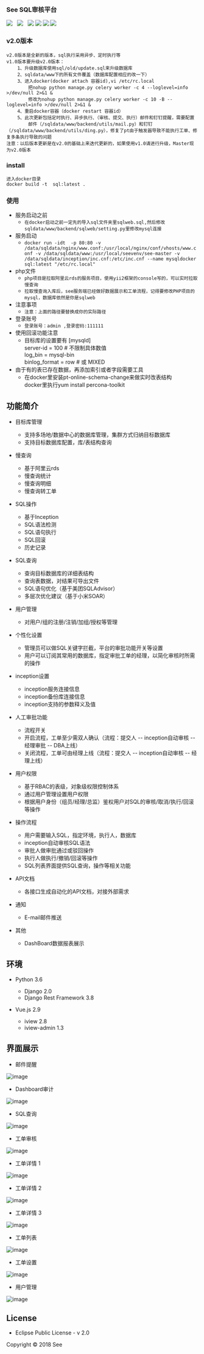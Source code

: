 
### See SQL审核平台

![](https://img.shields.io/badge/build-release-brightgreen.svg)  
![](https://img.shields.io/badge/version-v1.0.0-brightgreen.svg)  
![](https://img.shields.io/badge/vue.js-2.9.1-brightgreen.svg) 
![](https://img.shields.io/badge/iview-2.8.0-brightgreen.svg?style=flat-square) 
![](https://img.shields.io/badge/python-3.6-brightgreen.svg)
![](https://img.shields.io/badge/Django-2.0-brightgreen.svg)

### v2.0版本
	v2.0版本是全新的版本，sql执行采用异步、定时执行等
	v1.0版本要升级v2.0版本：
		1、升级数据库使用sql/old/update.sql来升级数据库
		2、sqldata/www下的所有文件覆盖（数据库配置相应的改一下）
		3、进入docker(docker attach 容器id),vi /etc/rc.local
			把nohup python manage.py celery worker -c 4 --loglevel=info >/dev/null 2>&1 &
			修改为nohup python manage.py celery worker -c 10 -B --loglevel=info >/dev/null 2>&1 &
		4、重启docker容器（docker restart 容器id）
		5、此次更新包括定时执行、异步执行、（审核、提交、执行）邮件和钉钉提醒，需要配置
			邮件（/sqldata/www/backend/utils/mail.py）和钉钉（/sqldata/www/backend/utils/ding.py），修复了pt由于触发器导致不能执行工单、修复多条执行导致的问题
	注意：以后版本更新是在v2.0的基础上来迭代更新的，如果使用v1.0请进行升级，Master现为v2.0版本

### install
    进入docker目录
    docker build -t  sql:latest .
### 使用
 - 服务启动之前
    - `在docker启动之前一定先的导入sql文件夹里sqlweb.sql,然后修改sqldata/www/backend/sqlweb/setting.py里修改mysql连接`
 - 服务启动
     - `docker run -idt  -p 80:80 -v /data/sqldata/nginx/www.conf:/usr/local/nginx/conf/vhosts/www.conf
        -v /data/sqldata/www:/usr/local/seevenv/see-master
        -v /data/sqldata/inception/inc.cnf:/etc/inc.cnf
        --name mysqldocker sql:latest "/etc/rc.local"` 
 - php文件
    - `php项目是拉取阿里云rds的服务项目，使用yii2框架的console写的，可以实时拉取慢查询`
    - `拉取慢查询入库后，see服务端已经做好数据展示和工单流程，记得要修改PHP项目的mysql，数据库依然是你是sqlweb`
 - 注意事项
    - `注意：上面的路径要替换成你的实际路径`
 - 登录账号
    - `登录账号：admin ,登录密码:111111`
 - 使用回滚功能注意
    - 目标库的设置要有
        [mysqld]<br/>
        server-id = 100  # 不限制具体数值<br/>
        log_bin = mysql-bin<br/>
        binlog_format = row  # 或 MIXED
 - 由于有的表已存在数据，再添加索引或者字段需要工具
     - 在docker里安装pt-online-schema-change来做实时改表结构<br/>
       docker里执行yum install percona-toolkit


## 功能简介

- 目标库管理
    - 支持多场地/数据中心的数据库管理，集群方式归纳目标数据库
    - 支持目标数据库配置，库/表结构查询
- 慢查询
    - 基于阿里云rds
    - 慢查询统计
    - 慢查询明细
    - 慢查询转工单
- SQL操作
    - 基于Inception
    - SQL语法检测
    - SQL语句执行
    - SQL回滚
    - 历史记录
- SQL查询
    - 查询目标数据库的详细表结构
    - 查询表数据，对结果可导出文件
    - SQL语句优化（基于美团SQLAdvisor）
    - 多层次优化建议（基于小米SOAR）
- 用户管理
    - 对用户/组的注册/注销/加组/授权等管理
- 个性化设置
    - 管理员可以做SQL关键字拦截，平台的审批功能开关等设置
    - 用户可以订阅其常用的数据库，指定审批工单的经理，以简化审核时所需的操作
- inception设置
    - inception服务连接信息
    - inception备份库连接信息
    - inception支持的参数释义及值
- 人工审批功能
    - 流程开关
    - 开启流程，工单至少需双人确认（流程：提交人 -- inception自动审核 -- 经理审批 -- DBA上线）
    - 关闭流程，工单可由经理上线（流程：提交人 -- inception自动审核 -- 经理上线）
- 用户权限
    - 基于RBAC的表级，对象级权限控制体系
    - 通过用户管理设置用户权限
    - 根据用户身份（组员/经理/总监）鉴权用户对SQL的审核/取消/执行/回滚等操作
- 操作流程
    - 用户需要输入SQL，指定环境，执行人，数据库
    - inception自动审核SQL语法
    - 审批人做审批通过或驳回操作
    - 执行人做执行/撤销/回滚等操作
    - SQL列表界面提供SQL查询，操作等相关功能

- API文档
    - 各接口生成自动化的API文档，对接外部需求
    
- 通知
    - E-mail邮件推送
- 其他
    - DashBoard数据报表展示

## 环境

- Python 3.6
    - Django 2.0
    - Django Rest Framework 3.8
    
- Vue.js 2.9
    - iview 2.8
    - iview-admin 1.3

## 界面展示

- 邮件提醒

![image](https://github.com/myide/see/blob/master/frontend/src/images/github/mail.png)
- Dashboard审计

![image](https://github.com/myide/see/blob/master/frontend/src/images/github/dashboard.png)

- SQL查询

![image](https://github.com/myide/see/blob/master/frontend/src/images/github/query.png)

- 工单审核

![image](https://github.com/myide/see/blob/master/frontend/src/images/github/check.png)

- 工单详情 1

![image](https://github.com/myide/see/blob/master/frontend/src/images/github/detail1.png)

- 工单详情 2

![image](https://github.com/myide/see/blob/master/frontend/src/images/github/detail2.png)

- 工单详情 3

![image](https://github.com/myide/see/blob/master/frontend/src/images/github/detail3.png)

- 工单列表

![image](https://github.com/myide/see/blob/master/frontend/src/images/github/list.png)

- 工单设置

![image](https://github.com/myide/see/blob/master/frontend/src/images/github/platsettings.png)

- 用户管理

![image](https://github.com/myide/see/blob/master/frontend/src/images/github/user.png)

## License

- Eclipse Public License - v 2.0

Copyright © 2018 See


